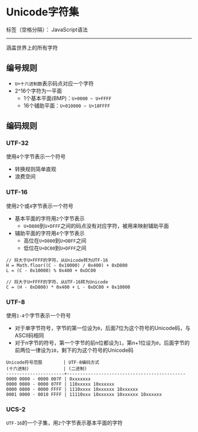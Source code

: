 # Unicode字符集

标签（空格分隔）： JavaScript语法

---

涵盖世界上的所有字符

## 编号规则

* `U+十六进制数`表示码点对应一个字符
* 2^16个字符为一平面
  * 1个基本平面(BMP)：`U+0000 ~ U+FFFF`
  * 16个辅助平面：`U+010000 ~ U+10FFFF`

## 编码规则

### UTF-32

使用`4`个字节表示一个符号

* 转换规则简单直观
* 浪费空间

### UTF-16

使用`2`个或`4`字节表示一个符号

* 基本平面的字符用`2`个字节表示
  * `U+D800`到`U+DFFF`之间的码点没有对应字符，被用来映射辅助平面
* 辅助平面的字符用`4`个字节表示
  * 高位在`U+D800`到`U+DBFF`之间
  * 低位在`U+DC00`到`U+DFFF`之间

```
// 将大于U+FFFF的字符，从Unicode转为UTF-16
H = Math.floor((C - 0x10000) / 0x400) + 0xD800
L = (C - 0x10000) % 0x400 + 0xDC00

// 将大于U+FFFF的字符，从UTF-16转为Unicode
C = (H - 0xD800) * 0x400 + L - 0xDC00 + 0x10000
```

### UTF-8

使用`1-4`个字节表示一个符号

* 对于单字节符号，字节的第一位设为`0`，后面7位为这个符号的Unicode码，与ASCII码相同
* 对于n字节的符号，第一个字节的前n位都设为`1`，第n+1位设为`0`，后面字节的前两位一律设为`10`，剩下的为这个符号的Unicode码

```
Unicode符号范围        | UTF-8编码方式
(十六进制)             | (二进制)
----------------------+---------------------------------------------
0000 0000 - 0000 007F | 0xxxxxxx
0000 0080 - 0000 07FF | 110xxxxx 10xxxxxx
0000 0800 - 0000 FFFF | 1110xxxx 10xxxxxx 10xxxxxx
0001 0000 - 0010 FFFF | 11110xxx 10xxxxxx 10xxxxxx 10xxxxxx
```

### UCS-2

`UTF-16`的一个子集，用`2`个字节表示基本平面的字符
